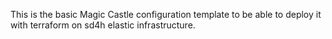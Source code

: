 This is the basic Magic Castle configuration template to be able to deploy it with terraform on sd4h elastic infrastructure. 
